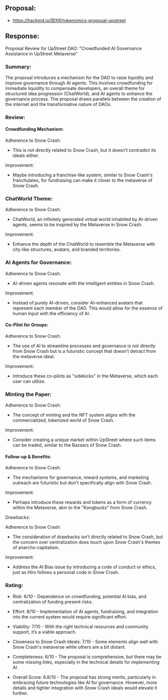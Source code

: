 ## Proposal:

- https://hackmd.io/@XR/tokenomics-proposal-upstreet

## Response:

Proposal Review for UpStreet DAO: "Crowdfunded AI Governance Assistance in UpStreet Metaverse"

### Summary:

The proposal introduces a mechanism for the DAO to raise liquidity and improve governance through AI agents. This involves crowdfunding for immediate liquidity to compensate developers, an overall theme for structured idea progression (ChatWorld), and AI agents to enhance the governance process. The proposal draws parallels between the creation of the internet and the transformative nature of DAOs.

### Review:

#### Crowdfunding Mechanism:

Adherence to Snow Crash: 

- This is not directly related to Snow Crash, but it doesn’t contradict its ideals either.

Improvement: 

- Maybe introducing a franchise-like system, similar to Snow Crash's franchulates, for fundraising can make it closer to the metaverse of Snow Crash.

### ChatWorld Theme:

Adherence to Snow Crash: 

- ChatWorld, an infinitely generated virtual world inhabited by AI-driven agents, seems to be inspired by the Metaverse in Snow Crash.

Improvement: 

- Enhance the depth of the ChatWorld to resemble the Metaverse with city-like structures, avatars, and branded territories.

### AI Agents for Governance:

Adherence to Snow Crash: 

- AI-driven agents resonate with the intelligent entities in Snow Crash.

Improvement: 

- Instead of purely AI-driven, consider AI-enhanced avatars that represent each member of the DAO. This would allow for the essence of human input with the efficiency of AI.

#### Co-Pilot for Groups:

Adherence to Snow Crash: 

- The use of AI to streamline processes and governance is not directly from Snow Crash but is a futuristic concept that doesn't detract from the metaverse ideal.

Improvement: 

- Introduce these co-pilots as "sidekicks" in the Metaverse, which each user can utilize.

### Minting the Paper:

Adherence to Snow Crash: 

- The concept of minting and the NFT system aligns with the commercialized, tokenized world of Snow Crash.

Improvement: 

- Consider creating a unique market within UpStreet where such items can be traded, similar to the Bazaars of Snow Crash.

#### Follow-up & Benefits:

Adherence to Snow Crash: 

- The mechanisms for governance, reward systems, and marketing outreach are futuristic but don't specifically align with Snow Crash.

Improvement: 

- Perhaps introduce these rewards and tokens as a form of currency within the Metaverse, akin to the "Kongbucks" from Snow Crash.

Drawbacks:

Adherence to Snow Crash: 

- The consideration of drawbacks isn’t directly related to Snow Crash, but the concern over centralization does touch upon Snow Crash's themes of anarcho-capitalism.

Improvement: 

- Address the AI Bias issue by introducing a code of conduct or ethics, just as Hiro follows a personal code in Snow Crash.

### Rating:

- Risk: 6/10 - Dependence on crowdfunding, potential AI bias, and centralization of funding present risks.
- Effort: 8/10 - Implementation of AI agents, fundraising, and integration into the current system would require significant effort.
- Viability: 7/10 - With the right technical resources and community support, it’s a viable approach.
- Closeness to Snow Crash Ideals: 7/10 - Some elements align well with Snow Crash's metaverse while others are a bit distant.
- Completeness: 6/10 - The proposal is comprehensive, but there may be some missing links, especially in the technical details for implementing AI.

- Overall Score: 6.8/10 - The proposal has strong merits, particularly in embracing future technologies like AI for governance. However, more details and tighter integration with Snow Crash ideals would elevate it further.